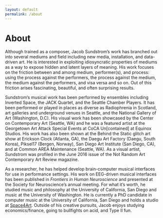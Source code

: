 ```yaml
---
layout: default
permalink: /about
---
```


# About

<!-- eds...think through the cracks...the cracks in the floor earth (object with potential for cracks)...the cracks on the sidewalk street running behind you, crisscrossing, crosscrissing, turning, spinning, ending...we don’t follow the cracks.  at least, i  think i don’t... i think... don’t...i do...i...think...i not...not think...do...not...i do not...do not what?  i think i do not think, but then again, here I am thinking... so i think i think i don’t think, but it seems rather clear that thinking i do not think is thinking itself...therefore, i think (but am i? that is, ergo sum?)... and if i think, then what?  the terrors that await...the terrors of thinking or the terrors within thinking await?  perhaps both, but i should be afraid just to be safe...but if i’m afraid, then i’m not safe...how could one be afraid and be safe at the same time, unless the fear was for a future point in time or their fear was unfounded?  perhaps that doesn’t matter...founded fear i mean...and future...the future doesn’t matter...it doesn’t matter one bit and anyone who tells you doesn’t really know...and if they don’t know, they don’t think (or think hard enough)... here we go again with the thinking...thnikngi...hitnikgn...think...dreaming...dreaming things that reflect our present situation, which is really what this is all about... by this i mean, this, everything, this... what is this anyway?  what is everything? veryethngi...evryehgint...how can i even say everything is this when i do not know everything?  i cannot know everything... nor would i want to... that would be the single most terrifying experience of my existence.  besides, what fun how interesting would that be if i knew why would i want to know everything?  everything...everything...everything... all things...the totality of things...the sum total of things...i shudder at the thought...i stutter at the thought...shudder...stutter...smutter thought...i...if i stutter smutter at the thought, then i am thinking...unless it is someone else’s thought...how can one have another’s thought in them, without it then becoming their own thought?  how accurate an image of another’s thought can we have at all?  if it is only accurate to a certain extent, then is it the same thought?  when is the same thought no longer the same thought?  can we even have the same thoughts ourselves?  after all, any thought we have changes us...changes our experience...therefore, the same thought no longer constitutes the same experience...since we have changed since we had that thought...therefore...tehrefroe...even if we grant that we can have another’s pure, unadulterated thought in us, it would still be the case that we are thinking...even through another’s thought...wait i think i’ve lost you...me...us...them...i think i’ve lost myself...no i’ve got myself (i think thought) but it doesn’t matter...neither does the future...nor the past...and if the future and past do not matter, what of the present?  i hate presents, come to think of it...gifts are okay, but presents...something about the presents...in reality, the past and future are composed of presents (i hate presents) past or to come...if these presents (i hate presents) don’t matter, then what must we conclude about our current present?  the one that’s now...the one that’s just past as you’ve read these words...the one that’s passing as you read these words...you’ll never get it back...it’s gone forever...but it doesn’t matter...we could spend our lives reading and writing the same words...and everything will turn out the same as if we didn’t...as if we were mother-goddamn-theresa... actually, that’s inaccurate... mother theresa isn’t goddamned...that is not to say that there is a god, but either way, she would not be goddamned...anyway, i think its time i apologized... -->

Although trained as a composer, Jacob Sundstrom’s work has branched out into several mediums and field including new media, installation, and data-driven art. He is interested in exploiting idiosyncratic properties of mediums as a way to expose hidden and latent layers of meaning. His work focuses on the friction between and among medium, performer(s), and process: using the process against the performers, the process against the medium, the medium against the performers, and visa versa and so on. Out of this friction arises fascinating, beautiful, and often surprising results.

Sundstrom’s musical work has been performed by ensembles including Inverted Space, the JACK Quartet, and the Seattle Chamber Players. It has been performed or played in places as diverse as Radiophrenia in Scotland, art galleries and underground venues in Seattle, and the National Gallery of Art (Washington, D.C). His visual work has been showcased by the Center on Contemporary Art (Seattle, WA) and he was a featured artist at the Georgetown Art Attack Special Events at CoCA Un[contained] at Equinox Studios. His work has also been shown at the Behind the Static glitch art show at Erickson Clock (Atlanta, GA), the Daegu Art Factory (Daegu, South Korea), Piksel17 (Bergen, Norway), San Diego Art Institute (San Diego, CA), and at Common AREA Maintenance (Seattle, WA). As a visual artist, Sundstrom was profiled in the June 2016 issue of the Not Random Art Contemporary Art Review magazine.

As a researcher, he has helped develop brain-computer musical interfaces for use in performance settings. His work on EEG-driven musical interfaces has been published in _Frontiers in Human Neuroscience_ and presented at the Society for Neuroscience’s annual meeting. For what it’s worth, he studied music and philosophy at the University of California, San Diego and music at the University of Washington. He is currently a PhD candidate in computer music at the University of California, San Diego and holds a studio at [Space4Art](http://www.sdspace4art.org/). Outside of his creative pursuits, Jacob enjoys studying economics/finance, going to bullfights on acid, and Type II fun.
